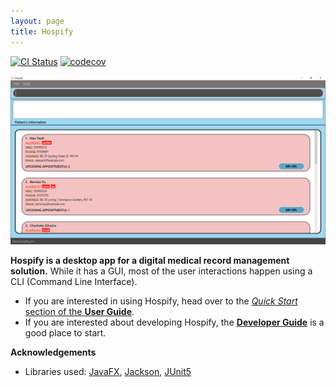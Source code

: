 ```yaml
---
layout: page
title: Hospify
---
```


[![CI Status](https://github.com/AY2021S1-CS2103T-W15-3/tp/workflows/Java%20CI/badge.svg)](https://github.com/AY2021S1-CS2103T-W15-3/tp/actions)
[![codecov](https://codecov.io/gh/AY2021S1-CS2103T-W15-3/tp/branch/master/graph/badge.svg)](https://codecov.io/gh/AY2021S1-CS2103T-W15-3/tp)

![Ui](images/Ui.png)

**Hospify is a desktop app for a digital medical record management solution.** While it has a GUI, most of the user interactions happen using a CLI (Command Line Interface).

* If you are interested in using Hospify, head over to the [_Quick Start_ section of the **User Guide**](UserGuide.html#quick-start).
* If you are interested about developing Hospify, the [**Developer Guide**](DeveloperGuide.html) is a good place to start.


**Acknowledgements**

* Libraries used: [JavaFX](https://openjfx.io/), [Jackson](https://github.com/FasterXML/jackson), [JUnit5](https://github.com/junit-team/junit5)
